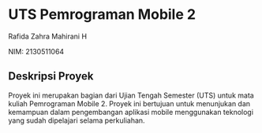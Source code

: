# UTS Pemrograman Mobile 2
Rafida Zahra Mahirani H

NIM: 2130511064

## Deskripsi Proyek

Proyek ini merupakan bagian dari Ujian Tengah Semester (UTS) untuk mata kuliah Pemrograman Mobile 2. Proyek ini bertujuan untuk menunjukan dan kemampuan dalam pengembangan aplikasi mobile menggunakan teknologi yang sudah dipelajari selama perkuliahan.
